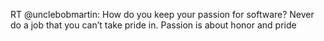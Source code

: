 <!--
id: 194627445
link: http://kevinisom.info/post/194627445/rt-unclebobmartin-how-do-you-keep-your-passion
slug: rt-unclebobmartin-how-do-you-keep-your-passion
date: Wed Sep 23 2009 14:22:22 GMT+1200 (NZST)
raw: {"blog_name":"kevinisom","id":194627445,"post_url":"http://kevinisom.info/post/194627445/rt-unclebobmartin-how-do-you-keep-your-passion","slug":"rt-unclebobmartin-how-do-you-keep-your-passion","type":"text","date":"2009-09-23 02:22:22 GMT","timestamp":1253672542,"state":"published","format":"html","reblog_key":"G01RRnHV","tags":[],"short_url":"http://tmblr.co/Zw68YyBcSTr","highlighted":[],"feed_item":"http://twitter.com/kev_nz/statuses/4299723810","from_feed_id":"650289","note_count":0,"title":null,"body":"<p>RT @unclebobmartin: How do you keep your passion for software? Never do a job that you can&#8217;t take pride in. Passion is about honor and pride</p>"}
publish: 2009-09-023
tags: 
title: null
-->


RT @unclebobmartin: How do you keep your passion for software? Never do
a job that you can’t take pride in. Passion is about honor and pride


